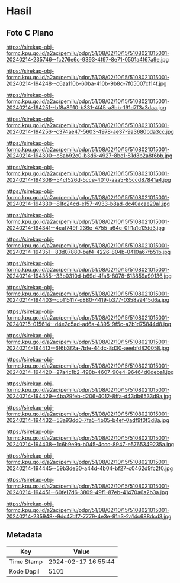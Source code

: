 # Hasil

## Foto C Plano

https://sirekap-obj-formc.kpu.go.id/a2ac/pemilu/pdpr/51/08/02/10/15/5108021015001-20240214-235746--fc276e6c-9393-4f97-8e71-0501a4f67a9e.jpg

https://sirekap-obj-formc.kpu.go.id/a2ac/pemilu/pdpr/51/08/02/10/15/5108021015001-20240214-194248--c6aa110b-60ba-410b-9b8c-7f05007cf14f.jpg

https://sirekap-obj-formc.kpu.go.id/a2ac/pemilu/pdpr/51/08/02/10/15/5108021015001-20240214-194251--bf8a8910-b331-4f45-a8bb-191d7f3a3daa.jpg

https://sirekap-obj-formc.kpu.go.id/a2ac/pemilu/pdpr/51/08/02/10/15/5108021015001-20240214-194256--c374ae47-5603-4978-ae37-9a3680bda3cc.jpg

https://sirekap-obj-formc.kpu.go.id/a2ac/pemilu/pdpr/51/08/02/10/15/5108021015001-20240214-194300--c8ab92c0-b3d6-4927-8be1-81d3b2a8f6bb.jpg

https://sirekap-obj-formc.kpu.go.id/a2ac/pemilu/pdpr/51/08/02/10/15/5108021015001-20240214-194308--54cf526d-5cce-4010-aaa5-85ccd87841a4.jpg

https://sirekap-obj-formc.kpu.go.id/a2ac/pemilu/pdpr/51/08/02/10/15/5108021015001-20240214-194330--81fc24cd-e157-4933-b8ad-dc40acae29a1.jpg

https://sirekap-obj-formc.kpu.go.id/a2ac/pemilu/pdpr/51/08/02/10/15/5108021015001-20240214-194341--4caf749f-236e-4755-a64c-0ff1a1c12dd3.jpg

https://sirekap-obj-formc.kpu.go.id/a2ac/pemilu/pdpr/51/08/02/10/15/5108021015001-20240214-194351--83d07880-bef4-4226-804b-0410a67fb51b.jpg

https://sirekap-obj-formc.kpu.go.id/a2ac/pemilu/pdpr/51/08/02/10/15/5108021015001-20240214-194355--33b0310d-b69d-4fa6-8078-613859a99136.jpg

https://sirekap-obj-formc.kpu.go.id/a2ac/pemilu/pdpr/51/08/02/10/15/5108021015001-20240214-194403--cb115117-d880-4419-b377-0358a9415d6a.jpg

https://sirekap-obj-formc.kpu.go.id/a2ac/pemilu/pdpr/51/08/02/10/15/5108021015001-20240215-015614--d4e2c5ad-ad6a-4395-9f5c-a2b1d75844d8.jpg

https://sirekap-obj-formc.kpu.go.id/a2ac/pemilu/pdpr/51/08/02/10/15/5108021015001-20240214-194413--6f6b3f2a-7bfe-44dc-8d30-aeebfd820058.jpg

https://sirekap-obj-formc.kpu.go.id/a2ac/pemilu/pdpr/51/08/02/10/15/5108021015001-20240214-194420--27a4c1b2-498b-4607-90e4-96464d0deba1.jpg

https://sirekap-obj-formc.kpu.go.id/a2ac/pemilu/pdpr/51/08/02/10/15/5108021015001-20240214-194429--4ba29feb-d206-4012-8ffa-d43db6533d9a.jpg

https://sirekap-obj-formc.kpu.go.id/a2ac/pemilu/pdpr/51/08/02/10/15/5108021015001-20240214-194432--53a93dd0-7fa5-4b05-b4ef-0adf9f0f3d8a.jpg

https://sirekap-obj-formc.kpu.go.id/a2ac/pemilu/pdpr/51/08/02/10/15/5108021015001-20240214-194438--1c6b9e9a-b045-4ccc-8947-e5765349235a.jpg

https://sirekap-obj-formc.kpu.go.id/a2ac/pemilu/pdpr/51/08/02/10/15/5108021015001-20240214-194445--59b3de30-a44d-4b04-bf27-c0462d9fc2f0.jpg

https://sirekap-obj-formc.kpu.go.id/a2ac/pemilu/pdpr/51/08/02/10/15/5108021015001-20240214-194451--60fe17d6-3809-49f1-87eb-41470a6a2b3a.jpg

https://sirekap-obj-formc.kpu.go.id/a2ac/pemilu/pdpr/51/08/02/10/15/5108021015001-20240214-235948--9dc47df7-7779-4e3e-91a3-2a14c688dcd3.jpg


## Metadata

| Key        | Value               |
| ---------- | ------------------- |
| Time Stamp | 2024-02-17 16:55:44 |
| Kode Dapil | 5101                |




